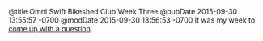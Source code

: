 @title Omni Swift Bikeshed Club Week Three
@pubDate 2015-09-30 13:55:57 -0700
@modDate 2015-09-30 13:56:53 -0700
It was my week to <a href="http://inessential.com/langvalue">come up with a question</a>.
